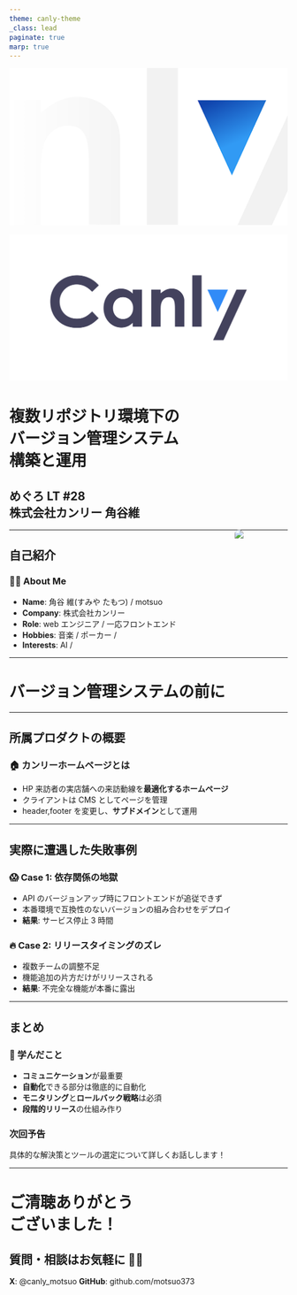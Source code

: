 ```yaml
---
theme: canly-theme
_class: lead
paginate: true
marp: true
---
```


![bg contain](images/canly-back.png)

![canly-logo](images/canly-logo.png)

# 複数リポジトリ環境下の<br>バージョン管理システム<br>構築と運用

## めぐろ LT #28 <br>株式会社カンリー 角谷維

---

## 自己紹介

<style scoped>
.profile-section {
  position: relative;
}
.profile-image {
  position: absolute;
  right: 80px;
  top: 50%;
  transform: translateY(-50%);
}
</style>

<div class="profile-section">

### 🙋‍♂️ About Me

- **Name**: 角谷 維(すみや たもつ) / motsuo
- **Company**: 株式会社カンリー
- **Role**: web エンジニア / 一応フロントエンド
- **Hobbies**: 音楽 / ポーカー /
- **Interests**: AI /

<img src="images/motsuo.jpg" class="profile-image" style="height: 300px; border-radius: 10px;">

</div>

---

<!-- _class: subsection -->
<!-- paginate: false -->

# バージョン管理システムの前に

---

## 所属プロダクトの概要

### 🏠 カンリーホームページとは

- HP 来訪者の実店舗への来訪動線を**最適化するホームページ**
- クライアントは CMS としてページを管理
- header,footer を変更し、**サブドメイン**として運用

---

## 実際に遭遇した失敗事例

### 😱 Case 1: 依存関係の地獄

- API のバージョンアップ時にフロントエンドが追従できず
- 本番環境で互換性のないバージョンの組み合わせをデプロイ
- **結果**: サービス停止 3 時間

### 🔥 Case 2: リリースタイミングのズレ

- 複数チームの調整不足
- 機能追加の片方だけがリリースされる
- **結果**: 不完全な機能が本番に露出

---

## まとめ

### 🎯 学んだこと

- **コミュニケーション**が最重要
- **自動化**できる部分は徹底的に自動化
- **モニタリング**と**ロールバック戦略**は必須
- **段階的リリース**の仕組み作り

### 次回予告

具体的な解決策とツールの選定について詳しくお話しします！

---

<!-- _class: lead -->

# ご清聴ありがとう<br>ございました！

## 質問・相談はお気軽に 🙋‍♂️

**X**: @canly_motsuo
**GitHub**: github.com/motsuo373
